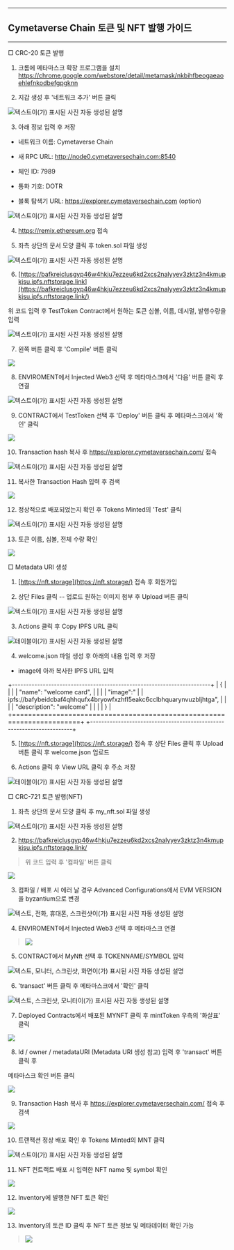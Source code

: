   -----------------------------------------------------------------------
  **Cymetaverse Chain 토큰 및 NFT 발행 가이드**
  -----------------------------------------------------------------------

  -----------------------------------------------------------------------

□ CRC-20 토큰 발행

1.  크롬에 메타마스크 확장 프로그램을
    설치 <https://chrome.google.com/webstore/detail/metamask/nkbihfbeogaeaoehlefnkodbefgpgknn>

2.  지갑 생성 후 '네트워크 추가' 버튼 클릭

![텍스트이(가) 표시된 사진 자동 생성된
설명](./media/image1.png)

3.  아래 정보 입력 후 저장

-   네트워크 이름: Cymetaverse Chain

-   새 RPC URL: <http://node0.cymetaversechain.com:8540>

-   체인 ID: 7989

-   통화 기호: DOTR

-   블록 탐색기 URL: <https://explorer.cymetaversechain.com> (option)

![텍스트이(가) 표시된 사진 자동 생성된
설명](./media/image2.png)

4.  <https://remix.ethereum.org> 접속

5.  좌측 상단의 문서 모양 클릭 후 token.sol 파일 생성

![텍스트이(가) 표시된 사진 자동 생성된
설명](./media/image3.png)

6.  [https://bafkreiclusgyp46w4hkju7ezzeu6kd2xcs2nalyyev3zktz3n4kmupkjsu.ipfs.nftstorage.link](https://bafkreiclusgyp46w4hkju7ezzeu6kd2xcs2nalyyev3zktz3n4kmupkjsu.ipfs.nftstorage.link/)

위 코드 입력 후 TestToken Contract에서 원하는 토큰 심볼, 이름, 데시멀,
발행수량을 입력

![텍스트이(가) 표시된 사진 자동 생성된
설명](./media/image4.png)

7.  왼쪽 버튼 클릭 후 'Compile' 버튼 클릭

![](./media/image5.png)

8.  ENVIROMENT에서 Injected Web3 선택 후 메타마스크에서 '다음' 버튼 클릭
    후 연결

![텍스트이(가) 표시된 사진 자동 생성된
설명](./media/image6.png)

9.  CONTRACT에서 TestToken 선택 후 'Deploy' 버튼 클릭 후 메타마스크에서
    '확인' 클릭

![](./media/image7.png)

10. Transaction hash 복사 후 <https://explorer.cymetaversechain.com/>
    접속

![텍스트이(가) 표시된 사진 자동 생성된
설명](./media/image8.png)

11. 복사한 Transaction Hash 입력 후 검색

![](./media/image9.png)

12. 정상적으로 배포되었는지 확인 후 Tokens Minted의 'Test' 클릭

![텍스트이(가) 표시된 사진 자동 생성된
설명](./media/image10.png)

13. 토큰 이름, 심볼, 전체 수량 확인

![](./media/image11.png)

□ Metadata URI 생성

1.  [https://nft.storage](https://nft.storage/) 접속 후 회원가입

2.  상단 Files 클릭 -- 업로드 원하는 이미지 첨부 후 Upload 버튼 클릭

![텍스트이(가) 표시된 사진 자동 생성된
설명](./media/image12.png)

3.  Actions 클릭 후 Copy IPFS URL 클릭

![테이블이(가) 표시된 사진 자동 생성된
설명](./media/image13.png)

4.  welcome.json 파일 생성 후 아래의 내용 입력 후 저장

-   image에 아까 복사한 IPFS URL 입력

+-----------------------------------------------------------------------+
| {                                                                     |
|                                                                       |
| \"name\": \"welcome card\",                                           |
|                                                                       |
| \"image\":\"                                                          |
| ipfs://bafybeidcbaf4qhhqufx4bryowfxzhfl5eakc6cclbhquarynvuzbljhtga\", |
|                                                                       |
| \"description\": \"welcome\"                                          |
|                                                                       |
| }                                                                     |
+=======================================================================+
+-----------------------------------------------------------------------+

5.  [https://nft.storage](https://nft.storage/) 접속 후 상단 Files 클릭
    후 Upload 버튼 클릭 후 welcome.json 업로드

6.  Actions 클릭 후 View URL 클릭 후 주소 저장

![테이블이(가) 표시된 사진 자동 생성된
설명](./media/image14.png)

□ CRC-721 토큰 발행(NFT)

1.  좌측 상단의 문서 모양 클릭 후 my_nft.sol 파일 생성

![텍스트이(가) 표시된 사진 자동 생성된
설명](./media/image15.png)

2.  <https://bafkreiclusgyp46w4hkju7ezzeu6kd2xcs2nalyyev3zktz3n4kmupkjsu.ipfs.nftstorage.link/>

> 위 코드 입력 후 '컴파일' 버튼 클릭

![](./media/image16.png)

3.  컴파일 / 배포 시 에러 날 경우 Advanced Configurations에서 EVM
    VERSION을 byzantium으로 변경

![텍스트, 전화, 휴대폰, 스크린샷이(가) 표시된 사진 자동 생성된
설명](./media/image17.png)

4.  ENVIROMENT에서 Injected Web3 선택 후 메타마스크 연결

> ![](./media/image18.png)

5.  CONTRACT에서 MyNft 선택 후 TOKENNAME/SYMBOL 입력

![텍스트, 모니터, 스크린샷, 화면이(가) 표시된 사진 자동 생성된
설명](./media/image19.png)

6.  'transact' 버튼 클릭 후 메타마스크에서 '확인' 클릭

![텍스트, 스크린샷, 모니터이(가) 표시된 사진 자동 생성된
설명](./media/image20.png)

7.  Deployed Contracts에서 배포된 MYNFT 클릭 후 mintToken 우측의
    '화살표' 클릭

![](./media/image21.png)

8.  Id / owner / metadataURI (Metadata URI 생성 참고) 입력 후 'transact'
    버튼 클릭 후

메타마스크 확인 버튼 클릭

![](./media/image22.png)

9.  Transaction Hash 복사 후 <https://explorer.cymetaversechain.com/>
    접속 후 검색

![](./media/image23.png)

10. 트랜잭션 정상 배포 확인 후 Tokens Minted의 MNT 클릭

![텍스트이(가) 표시된 사진 자동 생성된
설명](./media/image24.png)

11. NFT 컨트랙트 배포 시 입력한 NFT name 및 symbol 확인

![](./media/image25.png)

12. Inventory에 발행한 NFT 토큰 확인

![](./media/image26.png)

13. Inventory의 토큰 ID 클릭 후 NFT 토큰 정보 및 메타데이터 확인 가능

> ![](./media/image27.png)
